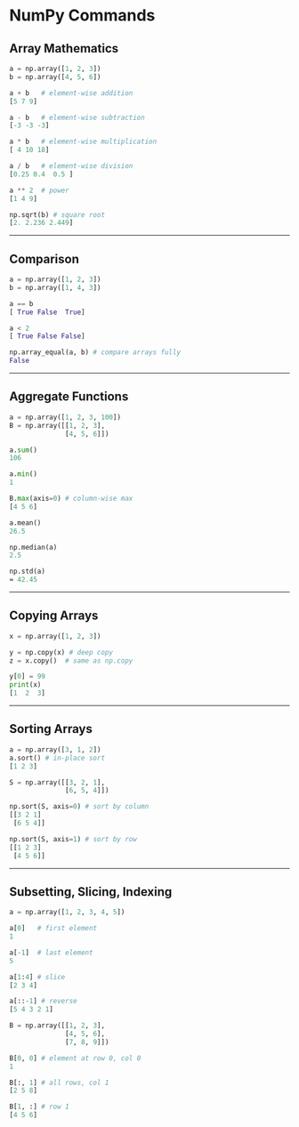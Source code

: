 # NumPy Commands

## Array Mathematics

```python
a = np.array([1, 2, 3])
b = np.array([4, 5, 6])

a + b   # element-wise addition
[5 7 9]

a - b   # element-wise subtraction
[-3 -3 -3]

a * b   # element-wise multiplication
[ 4 10 18]

a / b   # element-wise division
[0.25 0.4  0.5 ]

a ** 2  # power
[1 4 9]

np.sqrt(b) # square root
[2. 2.236 2.449]
```

---

## Comparison

```python
a = np.array([1, 2, 3])
b = np.array([1, 4, 3])

a == b
[ True False  True]

a < 2
[ True False False]

np.array_equal(a, b) # compare arrays fully
False
```

---

## Aggregate Functions

```python
a = np.array([1, 2, 3, 100])
B = np.array([[1, 2, 3],
              [4, 5, 6]])

a.sum()
106

a.min()
1

B.max(axis=0) # column-wise max
[4 5 6]

a.mean()
26.5

np.median(a)
2.5

np.std(a)
≈ 42.45

```

---

## Copying Arrays

```python
x = np.array([1, 2, 3])

y = np.copy(x) # deep copy
z = x.copy()  # same as np.copy

y[0] = 99
print(x)
[1  2  3]   
```

---

## Sorting Arrays

```python
a = np.array([3, 1, 2])
a.sort() # in-place sort
[1 2 3]

S = np.array([[3, 2, 1],
              [6, 5, 4]])

np.sort(S, axis=0) # sort by column
[[3 2 1]
 [6 5 4]]

np.sort(S, axis=1) # sort by row
[[1 2 3]
 [4 5 6]]
```

---

## Subsetting, Slicing, Indexing

```python
a = np.array([1, 2, 3, 4, 5])

a[0]   # first element
1

a[-1]  # last element
5

a[1:4] # slice
[2 3 4]

a[::-1] # reverse
[5 4 3 2 1]

B = np.array([[1, 2, 3],
              [4, 5, 6],
              [7, 8, 9]])

B[0, 0] # element at row 0, col 0
1

B[:, 1] # all rows, col 1
[2 5 8]

B[1, :] # row 1
[4 5 6]
```
